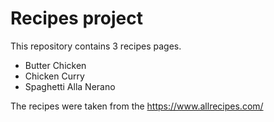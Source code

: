 # Recipes project

This repository contains 3 recipes pages.

- Butter Chicken
- Chicken Curry
- Spaghetti Alla Nerano

The recipes were taken from the https://www.allrecipes.com/

